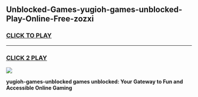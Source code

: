 
## Unblocked-Games-yugioh-games-unblocked-Play-Online-Free-zozxi
<h3>
<a href="https://premium76.site?title=yugioh-games-unblocked&ref=26A">CLICK TO PLAY</a></h3>
<hr>

<h3>
<a href="https://premium76.site?title=yugioh-games-unblocked&ref=26A">CLICK 2 PLAY</a>
  
</h3>

<a href="https://premium76.site?title=yugioh-games-unblocked&ref=26A"><img src="https://clearcache.store/games.png"></a>


**yugioh-games-unblocked games unblocked: Your Gateway to Fun and Accessible Online Gaming**
